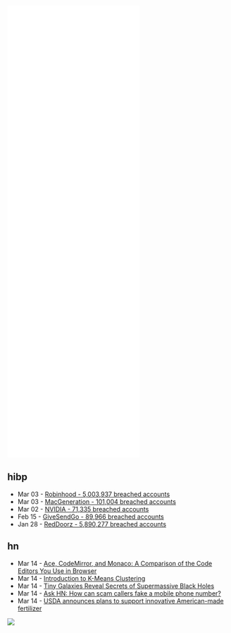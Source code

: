 ![Metrics](https://raw.githubusercontent.com/phixion/phixion/master/metrics.svg)

## hibp

<!--
for https://github.com/phixion/phixion/blob/main/.github/workflows/feeds.yml
-->
<!--START_SECTION:haveibeenpwnd-->
- Mar 03 - [Robinhood - 5,003,937 breached accounts](https://haveibeenpwned.com/PwnedWebsites#Robinhood)
- Mar 03 - [MacGeneration - 101,004 breached accounts](https://haveibeenpwned.com/PwnedWebsites#MacGeneration)
- Mar 02 - [NVIDIA - 71,335 breached accounts](https://haveibeenpwned.com/PwnedWebsites#NVIDIA)
- Feb 15 - [GiveSendGo - 89,966 breached accounts](https://haveibeenpwned.com/PwnedWebsites#GiveSendGo)
- Jan 28 - [RedDoorz - 5,890,277 breached accounts](https://haveibeenpwned.com/PwnedWebsites#RedDoorz)
<!--END_SECTION:haveibeenpwnd-->

## hn

<!--
for https://github.com/phixion/phixion/blob/main/.github/workflows/feeds.yml
-->
<!--START_SECTION:hn-->
- Mar 14 - [Ace, CodeMirror, and Monaco: A Comparison of the Code Editors You Use in Browser](https://blog.replit.com/code-editors#head-to-head)
- Mar 14 - [Introduction to K-Means Clustering](https://www.pinecone.io/learn/k-means-clustering/)
- Mar 14 - [Tiny Galaxies Reveal Secrets of Supermassive Black Holes](https://www.quantamagazine.org/tiny-galaxies-reveal-secrets-of-supermassive-black-holes-20220314/)
- Mar 14 - [Ask HN: How can scam callers fake a mobile phone number?](https://news.ycombinator.com/item?id=30673009)
- Mar 14 - [USDA announces plans to support innovative American-made fertilizer](https://www.morningagclips.com/usda-announces-plans-to-support-innovative-american-made-fertilizer/)
<!--END_SECTION:hn-->

<!--
for https://yhype.me
-->
![](https://hit.yhype.me/github/profile?user_id=13013670)
